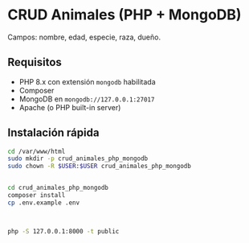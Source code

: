 # CRUD Animales (PHP + MongoDB)

Campos: nombre, edad, especie, raza, dueño.

## Requisitos
- PHP 8.x con extensión `mongodb` habilitada
- Composer
- MongoDB en `mongodb://127.0.0.1:27017`
- Apache (o PHP built-in server)

## Instalación rápida
```bash
cd /var/www/html
sudo mkdir -p crud_animales_php_mongodb
sudo chown -R $USER:$USER crud_animales_php_mongodb


cd crud_animales_php_mongodb
composer install
cp .env.example .env



php -S 127.0.0.1:8000 -t public
```
